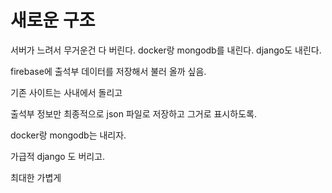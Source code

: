 # 새로운 구조
서버가 느려서 무거운건 다 버린다.
docker랑 mongodb를 내린다.
django도 내린다.


firebase에 출석부 데이터를 저장해서 불러 올까 싶음.

기존 사이트는 사내에서 돌리고

출석부 정보만 최종적으로 json 파일로 저장하고 그거로 표시하도록.

docker랑 mongodb는 내리자.

가급적 django 도 버리고.

최대한 가볍게

